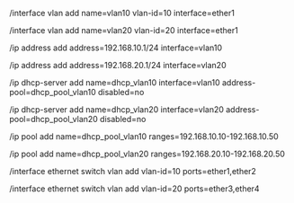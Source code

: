 /interface vlan
add name=vlan10 vlan-id=10 
interface=ether1

/interface vlan
add name=vlan20 vlan-id=20 interface=ether1

/ip address
add address=192.168.10.1/24 interface=vlan10

/ip address
add address=192.168.20.1/24 interface=vlan20

/ip dhcp-server
add name=dhcp_vlan10 interface=vlan10 address-pool=dhcp_pool_vlan10 disabled=no

/ip dhcp-server
add name=dhcp_vlan20 interface=vlan20 address-pool=dhcp_pool_vlan20 disabled=no

/ip pool
add name=dhcp_pool_vlan10 ranges=192.168.10.10-192.168.10.50

/ip pool
add name=dhcp_pool_vlan20 ranges=192.168.20.10-192.168.20.50

/interface ethernet switch vlan
add vlan-id=10 ports=ether1,ether2

/interface ethernet switch vlan
add vlan-id=20 ports=ether3,ether4
